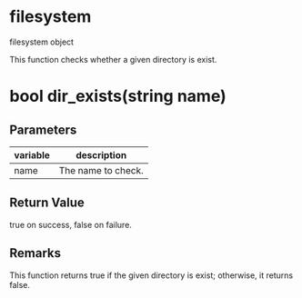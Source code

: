 # filesystem

filesystem object

  


This function checks whether a given directory is exist.

# bool dir_exists(string name)

## Parameters

variable| description  
---|---  
name | The name to check.  
  
## Return Value

true on success, false on failure.

## Remarks

This function returns true if the given directory is exist; otherwise, it returns false.
